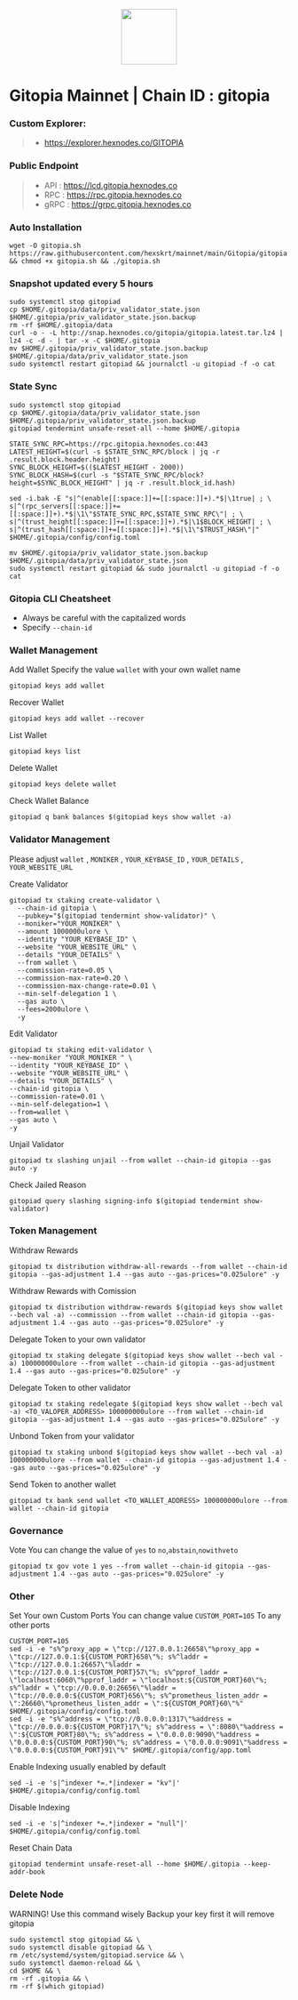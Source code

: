 <p align="center">
  <img height="100" height="auto" src="https://github.com/hexskrt/logos/blob/main/gitopia.png?raw=true">
</p>

# Gitopia Mainnet | Chain ID : gitopia

### Custom Explorer:
>-  https://explorer.hexnodes.co/GITOPIA

### Public Endpoint

>- API : https://lcd.gitopia.hexnodes.co
>- RPC : https://rpc.gitopia.hexnodes.co
>- gRPC : https://grpc.gitopia.hexnodes.co

### Auto Installation

```
wget -O gitopia.sh https://raw.githubusercontent.com/hexskrt/mainnet/main/Gitopia/gitopia.sh && chmod +x gitopia.sh && ./gitopia.sh
```

### Snapshot updated every 5 hours

```
sudo systemctl stop gitopiad
cp $HOME/.gitopia/data/priv_validator_state.json $HOME/.gitopia/priv_validator_state.json.backup
rm -rf $HOME/.gitopia/data
curl -o - -L http://snap.hexnodes.co/gitopia/gitopia.latest.tar.lz4 | lz4 -c -d - | tar -x -C $HOME/.gitopia
mv $HOME/.gitopia/priv_validator_state.json.backup $HOME/.gitopia/data/priv_validator_state.json
sudo systemctl restart gitopiad && journalctl -u gitopiad -f -o cat
```


### State Sync

```
sudo systemctl stop gitopiad
cp $HOME/.gitopia/data/priv_validator_state.json $HOME/.gitopia/priv_validator_state.json.backup
gitopiad tendermint unsafe-reset-all --home $HOME/.gitopia

STATE_SYNC_RPC=https://rpc.gitopia.hexnodes.co:443
LATEST_HEIGHT=$(curl -s $STATE_SYNC_RPC/block | jq -r .result.block.header.height)
SYNC_BLOCK_HEIGHT=$(($LATEST_HEIGHT - 2000))
SYNC_BLOCK_HASH=$(curl -s "$STATE_SYNC_RPC/block?height=$SYNC_BLOCK_HEIGHT" | jq -r .result.block_id.hash)

sed -i.bak -E "s|^(enable[[:space:]]+=[[:space:]]+).*$|\1true| ; \
s|^(rpc_servers[[:space:]]+=[[:space:]]+).*$|\1\"$STATE_SYNC_RPC,$STATE_SYNC_RPC\"| ; \
s|^(trust_height[[:space:]]+=[[:space:]]+).*$|\1$BLOCK_HEIGHT| ; \
s|^(trust_hash[[:space:]]+=[[:space:]]+).*$|\1\"$TRUST_HASH\"|" $HOME/.gitopia/config/config.toml

mv $HOME/.gitopia/priv_validator_state.json.backup $HOME/.gitopia/data/priv_validator_state.json
sudo systemctl restart gitopiad && sudo journalctl -u gitopiad -f -o cat
```

### Gitopia CLI Cheatsheet

- Always be careful with the capitalized words
- Specify `--chain-id`

### Wallet Management

Add Wallet
Specify the value `wallet` with your own wallet name

```
gitopiad keys add wallet
```

Recover Wallet
```
gitopiad keys add wallet --recover
```

List Wallet
```
gitopiad keys list
```

Delete Wallet
```
gitopiad keys delete wallet
```

Check Wallet Balance
```
gitopiad q bank balances $(gitopiad keys show wallet -a)
```

### Validator Management

Please adjust `wallet` , `MONIKER` , `YOUR_KEYBASE_ID` , `YOUR_DETAILS` , `YOUR_WEBSITE_URL`

Create Validator
```
gitopiad tx staking create-validator \
  --chain-id gitopia \
  --pubkey="$(gitopiad tendermint show-validator)" \
  --moniker="YOUR_MONIKER" \
  --amount 1000000ulore \
  --identity "YOUR_KEYBASE_ID" \
  --website "YOUR_WEBSITE_URL" \
  --details "YOUR_DETAILS" \
  --from wallet \
  --commission-rate=0.05 \
  --commission-max-rate=0.20 \
  --commission-max-change-rate=0.01 \
  --min-self-delegation 1 \
  --gas auto \
  --fees=2000ulore \
  -y
```

Edit Validator
```
gitopiad tx staking edit-validator \
--new-moniker "YOUR_MONIKER " \
--identity "YOUR_KEYBASE_ID" \
--website "YOUR_WEBSITE_URL" \
--details "YOUR_DETAILS" \
--chain-id gitopia \
--commission-rate=0.01 \
--min-self-delegation=1 \
--from=wallet \
--gas auto \
-y
```


Unjail Validator
```
gitopiad tx slashing unjail --from wallet --chain-id gitopia --gas auto -y
```

Check Jailed Reason
```
gitopiad query slashing signing-info $(gitopiad tendermint show-validator)
```

### Token Management

Withdraw Rewards
```
gitopiad tx distribution withdraw-all-rewards --from wallet --chain-id gitopia --gas-adjustment 1.4 --gas auto --gas-prices="0.025ulore" -y
```

Withdraw Rewards with Comission
```
gitopiad tx distribution withdraw-rewards $(gitopiad keys show wallet --bech val -a) --commission --from wallet --chain-id gitopia --gas-adjustment 1.4 --gas auto --gas-prices="0.025ulore" -y
```

Delegate Token to your own validator
```
gitopiad tx staking delegate $(gitopiad keys show wallet --bech val -a) 100000000ulore --from wallet --chain-id gitopia --gas-adjustment 1.4 --gas auto --gas-prices="0.025ulore" -y
```

Delegate Token to other validator
```
gitopiad tx staking redelegate $(gitopiad keys show wallet --bech val -a) <TO_VALOPER_ADDRESS> 100000000ulore --from wallet --chain-id gitopia --gas-adjustment 1.4 --gas auto --gas-prices="0.025ulore" -y
```

Unbond Token from your validator
```
gitopiad tx staking unbond $(gitopiad keys show wallet --bech val -a) 100000000ulore --from wallet --chain-id gitopia --gas-adjustment 1.4 --gas auto --gas-prices="0.025ulore" -y
```

Send Token to another wallet
```
gitopiad tx bank send wallet <TO_WALLET_ADDRESS> 100000000ulore --from wallet --chain-id gitopia
```

### Governance 

Vote
You can change the value of `yes` to `no`,`abstain`,`nowithveto`

```
gitopiad tx gov vote 1 yes --from wallet --chain-id gitopia --gas-adjustment 1.4 --gas auto --gas-prices="0.025ulore" -y
```

### Other

Set Your own Custom Ports
You can change value `CUSTOM_PORT=105` To any other ports
```
CUSTOM_PORT=105
sed -i -e "s%^proxy_app = \"tcp://127.0.0.1:26658\"%proxy_app = \"tcp://127.0.0.1:${CUSTOM_PORT}658\"%; s%^laddr = \"tcp://127.0.0.1:26657\"%laddr = \"tcp://127.0.0.1:${CUSTOM_PORT}57\"%; s%^pprof_laddr = \"localhost:6060\"%pprof_laddr = \"localhost:${CUSTOM_PORT}60\"%; s%^laddr = \"tcp://0.0.0.0:26656\"%laddr = \"tcp://0.0.0.0:${CUSTOM_PORT}656\"%; s%^prometheus_listen_addr = \":26660\"%prometheus_listen_addr = \":${CUSTOM_PORT}60\"%" $HOME/.gitopia/config/config.toml
sed -i -e "s%^address = \"tcp://0.0.0.0:1317\"%address = \"tcp://0.0.0.0:${CUSTOM_PORT}17\"%; s%^address = \":8080\"%address = \":${CUSTOM_PORT}80\"%; s%^address = \"0.0.0.0:9090\"%address = \"0.0.0.0:${CUSTOM_PORT}90\"%; s%^address = \"0.0.0.0:9091\"%address = \"0.0.0.0:${CUSTOM_PORT}91\"%" $HOME/.gitopia/config/app.toml
```

Enable Indexing usually enabled by default
```
sed -i -e 's|^indexer *=.*|indexer = "kv"|' $HOME/.gitopia/config/config.toml
```

Disable Indexing
```
sed -i -e 's|^indexer *=.*|indexer = "null"|' $HOME/.gitopia/config/config.toml
```

Reset Chain Data
```
gitopiad tendermint unsafe-reset-all --home $HOME/.gitopia --keep-addr-book
```

### Delete Node

WARNING! Use this command wisely 
Backup your key first it will remove gitopia

```
sudo systemctl stop gitopiad && \
sudo systemctl disable gitopiad && \
rm /etc/systemd/system/gitopiad.service && \
sudo systemctl daemon-reload && \
cd $HOME && \
rm -rf .gitopia && \
rm -rf $(which gitopiad)
```
